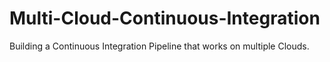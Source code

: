 # Multi-Cloud-Continuous-Integration
Building a Continuous Integration Pipeline that works on multiple Clouds.
